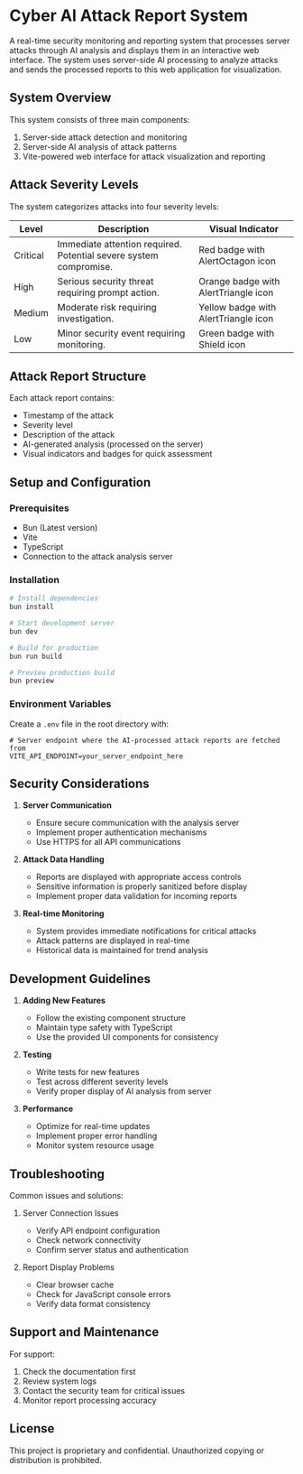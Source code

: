 # Cyber AI Attack Report System

A real-time security monitoring and reporting system that processes server attacks through AI analysis and displays them in an interactive web interface. The system uses server-side AI processing to analyze attacks and sends the processed reports to this web application for visualization.

## System Overview

This system consists of three main components:
1. Server-side attack detection and monitoring
2. Server-side AI analysis of attack patterns
3. Vite-powered web interface for attack visualization and reporting

## Attack Severity Levels

The system categorizes attacks into four severity levels:

| Level | Description | Visual Indicator |
|-------|-------------|------------------|
| Critical | Immediate attention required. Potential severe system compromise. | Red badge with AlertOctagon icon |
| High | Serious security threat requiring prompt action. | Orange badge with AlertTriangle icon |
| Medium | Moderate risk requiring investigation. | Yellow badge with AlertTriangle icon |
| Low | Minor security event requiring monitoring. | Green badge with Shield icon |

## Attack Report Structure

Each attack report contains:
- Timestamp of the attack
- Severity level
- Description of the attack
- AI-generated analysis (processed on the server)
- Visual indicators and badges for quick assessment

## Setup and Configuration

### Prerequisites
- Bun (Latest version)
- Vite
- TypeScript
- Connection to the attack analysis server

### Installation
```bash
# Install dependencies
bun install

# Start development server
bun dev

# Build for production
bun run build

# Preview production build
bun preview
```

### Environment Variables
Create a `.env` file in the root directory with:
```
# Server endpoint where the AI-processed attack reports are fetched from
VITE_API_ENDPOINT=your_server_endpoint_here
```

## Security Considerations

1. **Server Communication**
   - Ensure secure communication with the analysis server
   - Implement proper authentication mechanisms
   - Use HTTPS for all API communications

2. **Attack Data Handling**
   - Reports are displayed with appropriate access controls
   - Sensitive information is properly sanitized before display
   - Implement proper data validation for incoming reports

3. **Real-time Monitoring**
   - System provides immediate notifications for critical attacks
   - Attack patterns are displayed in real-time
   - Historical data is maintained for trend analysis

## Development Guidelines

1. **Adding New Features**
   - Follow the existing component structure
   - Maintain type safety with TypeScript
   - Use the provided UI components for consistency

2. **Testing**
   - Write tests for new features
   - Test across different severity levels
   - Verify proper display of AI analysis from server

3. **Performance**
   - Optimize for real-time updates
   - Implement proper error handling
   - Monitor system resource usage

## Troubleshooting

Common issues and solutions:
1. Server Connection Issues
   - Verify API endpoint configuration
   - Check network connectivity
   - Confirm server status and authentication

2. Report Display Problems
   - Clear browser cache
   - Check for JavaScript console errors
   - Verify data format consistency

## Support and Maintenance

For support:
1. Check the documentation first
2. Review system logs
3. Contact the security team for critical issues
4. Monitor report processing accuracy

## License

This project is proprietary and confidential. Unauthorized copying or distribution is prohibited.
